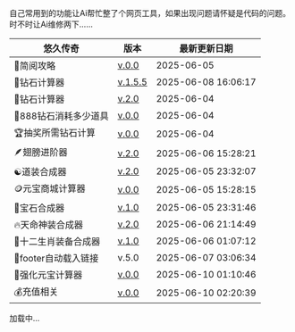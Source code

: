 <!-- 载入 footer 样式 -->
<link rel="stylesheet" href="footer.css" />

自己常用到的功能让Ai帮忙整了个网页工具，如果出现问题请怀疑是代码的问题。时不时让Ai维修两下……

|悠久传奇| 版本 | 最新更新日期 |
| --- | --- | --- |
|📖简阅攻略|<a href="https://gmp777.github.io/go.html" target="_blank">v.0.0</a>|2025-06-05|
| 💎钻石计算器 | <a href="https://gmp777.github.io/jsq1.html" target="_blank">v.1.5.5</a>|2025-06-08 16:06:17|
|💎钻石计算器|<a href="https://gmp777.github.io/jsq2.html" target="_blank">v.2.0</a> |2025-06-04|
| 🥤888钻石消耗多少道具 | <a href="https://gmp777.github.io/888.html" target="_blank">v.0.0</a> | 2025-06-04 |
| 🏆抽奖所需钻石计算 | <a href="https://gmp777.github.io/roll.html" target="_blank">v.0.0</a> | 2025-06-04 |
| 🪶翅膀进阶器 | <a href="https://gmp777.github.io/cb.html" target="_blank">v.2.0</a> |2025-06-06 15:28:21|
| ☯️道装合成器 | <a href="https://gmp777.github.io/jsq4.html" target="_blank">v.2.0</a> | 2025-06-05 23:32:07 |
| 🪙元宝商城计算器 | <a href="https://gmp777.github.io/shop.html" target="_blank">v.0.0</a> |2025-06-05 15:28:15 |
| 💎宝石合成器 | <a href="https://gmp777.github.io/jsq5.html" target="_blank">v.1.0</a> |2025-06-05 23:31:46 |
| 🔥天命神装合成器 | <a href="https://gmp777.github.io/tm.html" target="_blank">v.2.0</a> |2025-06-06 21:14:49|
|🐉十二生肖装备合成器| <a href="https://gmp777.github.io/12.html" target="_blank">v.1.0</a> |2025-06-06 01:07:12 |
|🔧footer自动载入链接|v.5.0|2025-06-07 03:06:34|
|🔨强化元宝计算器|<a href="https://gmp777.github.io/qh.html" target="_blank">v.0.0</a>|2025-06-10 01:10:46|
|💰充值相关|<a href="https://gmp777.github.io/pay.html" target="_blank">v.0.0</a>|2025-06-10 02:20:39|

<!-- footer -->
<footer id="footer-container">加载中...</footer>

  <script>
    // 隐藏当前页面对应的链接整个元素（不留空白）
    function hideCurrentPageLink() {
      const currentPath = window.location.pathname.replace(/\/+$/, '');
      const links = document.querySelectorAll('.footer-content a');

      links.forEach(link => {
        const href = link.getAttribute('href');
        if (!href) return;

        const linkPath = new URL(href, window.location.origin).pathname.replace(/\/+$/, '');
        if (linkPath === currentPath) {
          link.style.display = 'none';
        }
      });
    }

    fetch('footer.html')
      .then(res => res.text())
      .then(html => {
        const container = document.getElementById('footer-container');
        container.innerHTML = html;

        hideCurrentPageLink();
      })
      .catch(() => {
        document.getElementById('footer-container').textContent = '加载 footer 失败';
      });
  </script>
<!-- footer -->
